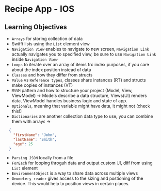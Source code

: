 # Recipe App - IOS
## Learning Objectives

- `Arrays` for storing collection of data
- Swifft lists using the `List` element view
- `Navigation View` enables to navigate to new screen, `Navigation Link` actually navigates you to specified view, 
be sure to use `Navigation Link` inside `Navigation View`
- `Loops` to iterate over an array of items fro index purposes, if you care about the index position instead of data 
- `Classes` and how they differ from structs
- `Value` vs `Reference types`, classes share instances (RT) and structs make copies of instances (VT)
- `MVVM` pattern and how to structure your project (Model, View, ViewModel) -> Models describe a data structure, 
Views(UI) renders data, ViewModel handles business logic and state of app.
- `Optionals`, meaning that variable might have data, it might not (check this!)
- `Dictionaries` are another collection data type to use, you can combine them with arrays -> 

```json
  {
    "firstName": "John",
    "lastName": "Smith",
    "age": 25
  }
```
- `Parsing JSON` locally from a file
- `ForEach` for looping throguh data and output custom UI, diff from using `List` element
- `EnvironmentObject` is a way to share data across multiple views
- `Geometery reader` gives access to the sizing and postioning of the device. This would help to position views
in certain places.

